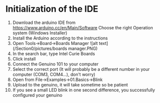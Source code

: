# Initialization of the IDE
<!-- github automaticly numbers the list, no need to change the number -->
1.	Download the arduino IDE from https://www.arduino.cc/en/Main/Software
	Choose the right Operation system (Windows Installer)
1.	Install the Arduino according to the instructions
1.	Open Tools->Board->Boards Manager ![alt text](/Section0/pictures/boards manager.PNG)
1.	In the search bar, type Intel Curie Boards
1.	Click install
1.	Connect the Genuino 101 to your computer
1.	Select the correct port (It will probably be a different number in your computer (COM3, COM4...), don't worry)
1.	Open from File->Examples->01.Basics->Blink
1.	Upload to the genuino, it will take sometime so be patient
1.	If you see a small LED blink in one second difference, you successfully configured your genuino
